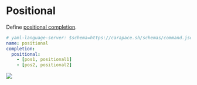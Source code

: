 # Positional

Define [positional completion](https://carapace-sh.github.io/carapace/carapace/gen/positionalCompletion.html).

```yaml
# yaml-language-server: $schema=https://carapace.sh/schemas/command.json
name: positional
completion:
  positional:
    - [pos1, positional1]
    - [pos2, positional2]
```

![](./positional.cast)
